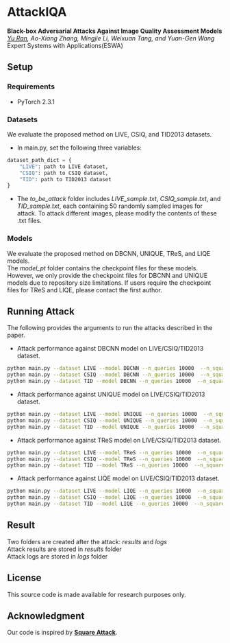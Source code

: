 # AttackIQA
**Black-box Adversarial Attacks Against Image Quality Assessment Models**     
*<a href="mailto:ranyu@e.gzhu.edu.cn">Yu Ran</a>, Ao-Xiang Zhang, Mingjie Li, Weixuan Tang, and Yuan-Gen Wang*          
Expert Systems with Applications(ESWA)  

## Setup
### Requirements  
* PyTorch 2.3.1  

### Datasets   
We evaluate the proposed method on LIVE, CSIQ, and TID2013 datasets.    
* In main.py, set the following three variables:  
```python
dataset_path_dict = {
    "LIVE": path to LIVE dataset,
    "CSIQ": path to CSIQ dataset,
    "TID": path to TID2013 dataset
}
```
* The *to_be_attack* folder includes *LIVE_sample.txt*, *CSIQ_sample.txt*, and *TID_sample.txt*, each containing 50 randomly sampled images for attack. To attack different images, please modify the contents of these .txt files.

### Models
We evaluate the proposed method on DBCNN, UNIQUE, TReS, and LIQE models.    
The *model_pt* folder contains the checkpoint files for these models. However, we only provide the checkpoint files for DBCNN and UNIQUE models due to repository size limitations. If users require the checkpoint files for TReS and LIQE, please contact the first author.

##  Running Attack
The following provides the arguments to run the attacks described in the paper.    

* Attack performance against DBCNN model on LIVE/CSIQ/TID2013 dataset.
```bash
python main.py --dataset LIVE --model DBCNN --n_queries 10000  --n_squares 2  --p_init 0.04
python main.py --dataset CSIQ --model DBCNN --n_queries 10000  --n_squares 2  --p_init 0.04
python main.py --dataset TID --model DBCNN --n_queries 10000  --n_squares 2  --p_init 0.04
```
* Attack performance against UNIQUE model on LIVE/CSIQ/TID2013 dataset.
```bash
python main.py --dataset LIVE --model UNIQUE --n_queries 10000  --n_squares 2  --p_init 0.04
python main.py --dataset CSIQ --model UNIQUE --n_queries 10000  --n_squares 2  --p_init 0.04
python main.py --dataset TID --model UNIQUE --n_queries 10000  --n_squares 2  --p_init 0.04
```
* Attack performance against TReS model on LIVE/CSIQ/TID2013 dataset.
```bash
python main.py --dataset LIVE --model TReS --n_queries 10000  --n_squares 2  --p_init 0.04
python main.py --dataset CSIQ --model TReS --n_queries 10000  --n_squares 2  --p_init 0.04
python main.py --dataset TID --model TReS --n_queries 10000  --n_squares 2  --p_init 0.04
```
* Attack performance against LIQE model on LIVE/CSIQ/TID2013 dataset.
```bash
python main.py --dataset LIVE --model LIQE --n_queries 10000  --n_squares 8  --p_init 0.09
python main.py --dataset CSIQ --model LIQE --n_queries 10000  --n_squares 8  --p_init 0.09
python main.py --dataset TID --model LIQE --n_queries 10000  --n_squares 8  --p_init 0.09
```

## Result 
Two folders are created after the attack: *results* and *logs*   
Attack results are stored in *results* folder    
Attack logs are stored in *logs* folder    

## License
This source code is made available for research purposes only.     

## Acknowledgment
Our code is inspired by [**Square Attack**](https://github.com/max-andr/square-attack).


